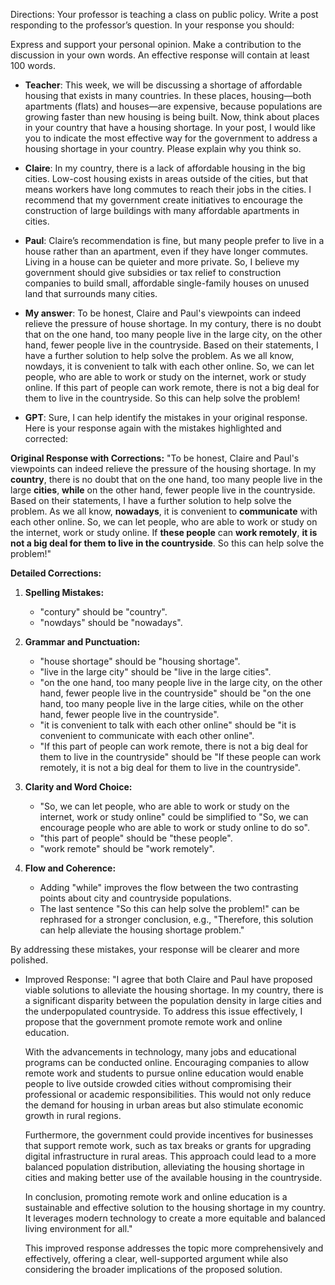 Directions: Your professor is teaching a class on public policy. Write a post responding to the professor’s question. In your response you should:

Express and support your personal opinion. Make a contribution to the discussion in your own words. An effective response will contain at least 100 words. 

- **Teacher**: This week, we will be discussing a shortage of affordable housing that exists in many countries. In these places, housing—both apartments (flats) and houses—are expensive, because populations are growing faster than new housing is being built. Now, think about places in your country that have a housing shortage. In your post, I would like you to indicate the most effective way for the government to address a housing shortage in your country. Please explain why you think so. 

- **Claire**: In my country, there is a lack of affordable housing in the big cities. Low-cost housing exists in areas outside of the cities, but that means workers have long commutes to reach their jobs in the cities. I recommend that my government create initiatives to encourage the construction of large buildings with many affordable apartments in cities. 
- **Paul**: Claire’s recommendation is fine, but many people prefer to live in a house rather than an apartment, even if they have longer commutes. Living in a house can be quieter and more private. So, I believe my government should give subsidies or tax relief to construction companies to build small, affordable single-family houses on unused land that surrounds many cities.

- **My answer**:  To be honest, Claire and Paul's viewpoints can indeed relieve the pressure of house shortage. In my contury, there is no doubt that on the one hand, too many people live in the large city, on the other hand, fewer people live in the countryside. Based on their statements, I have a further solution to help solve the problem. As we all know, nowdays, it is convenient to talk with each other online. So, we can let people, who are able to work or study on the internet, work or study online. If this part of people can work remote, there is not a big deal for them to live in the countryside. So this can help solve the problem!

- **GPT**: 
    Sure, I can help identify the mistakes in your original response. Here is your response again with the mistakes highlighted and corrected:

**Original Response with Corrections:**
"To be honest, Claire and Paul's viewpoints can indeed relieve the pressure of the housing shortage. In my **country**, there is no doubt that on the one hand, too many people live in the large **cities**, **while** on the other hand, fewer people live in the countryside. Based on their statements, I have a further solution to help solve the problem. As we all know, **nowadays**, it is convenient to **communicate** with each other online. So, we can let people, who are able to work or study on the internet, work or study online. If **these people** can **work remotely**, **it is not a big deal for them to live in the countryside**. So this can help solve the problem!"

**Detailed Corrections:**
1. **Spelling Mistakes:**
   - "contury" should be "country".
   - "nowdays" should be "nowadays".

2. **Grammar and Punctuation:**
   - "house shortage" should be "housing shortage".
   - "live in the large city" should be "live in the large cities".
   - "on the one hand, too many people live in the large city, on the other hand, fewer people live in the countryside" should be "on the one hand, too many people live in the large cities, while on the other hand, fewer people live in the countryside".
   - "it is convenient to talk with each other online" should be "it is convenient to communicate with each other online".
   - "If this part of people can work remote, there is not a big deal for them to live in the countryside" should be "If these people can work remotely, it is not a big deal for them to live in the countryside".

3. **Clarity and Word Choice:**
   - "So, we can let people, who are able to work or study on the internet, work or study online" could be simplified to "So, we can encourage people who are able to work or study online to do so".
   - "this part of people" should be "these people".
   - "work remote" should be "work remotely".

4. **Flow and Coherence:**
   - Adding "while" improves the flow between the two contrasting points about city and countryside populations.
   - The last sentence "So this can help solve the problem!" can be rephrased for a stronger conclusion, e.g., "Therefore, this solution can help alleviate the housing shortage problem."

By addressing these mistakes, your response will be clearer and more polished.



- Improved Response:
    "I agree that both Claire and Paul have proposed viable solutions to alleviate the housing shortage. In my country, there is a significant disparity between the population density in large cities and the underpopulated countryside. To address this issue effectively, I propose that the government promote remote work and online education.

    With the advancements in technology, many jobs and educational programs can be conducted online. Encouraging companies to allow remote work and students to pursue online education would enable people to live outside crowded cities without compromising their professional or academic responsibilities. This would not only reduce the demand for housing in urban areas but also stimulate economic growth in rural regions.

    Furthermore, the government could provide incentives for businesses that support remote work, such as tax breaks or grants for upgrading digital infrastructure in rural areas. This approach could lead to a more balanced population distribution, alleviating the housing shortage in cities and making better use of the available housing in the countryside.

    In conclusion, promoting remote work and online education is a sustainable and effective solution to the housing shortage in my country. It leverages modern technology to create a more equitable and balanced living environment for all."

    This improved response addresses the topic more comprehensively and effectively, offering a clear, well-supported argument while also considering the broader implications of the proposed solution.

